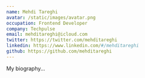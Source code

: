 ```yaml
---
name: Mehdi Tareghi
avatar: /static/images/avatar.png
occupation: Frontend Developer
company: Techpulse
email: mehditareghi@icloud.com
twitter: https://twitter.com/mehditareghi
linkedin: https://www.linkedin.com/#/mehditareghi
github: https://github.com/mehditareghi
---
```


My biography...
